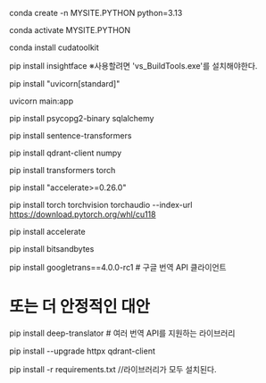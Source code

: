 conda create -n MYSITE.PYTHON python=3.13

conda activate MYSITE.PYTHON

conda install cudatoolkit

pip install insightface
※사용할려면 'vs_BuildTools.exe'를 설치해야한다.

<!-- pip install transformers

pip install happytransformer

pip install fastapi -->

pip install "uvicorn[standard]"

uvicorn main:app

pip install psycopg2-binary sqlalchemy

pip install sentence-transformers

pip install qdrant-client numpy

pip install transformers torch

pip install "accelerate>=0.26.0"

pip install torch torchvision torchaudio --index-url https://download.pytorch.org/whl/cu118

pip install accelerate

pip install bitsandbytes

pip install googletrans==4.0.0-rc1  # 구글 번역 API 클라이언트
# 또는 더 안정적인 대안
pip install deep-translator  # 여러 번역 API를 지원하는 라이브러리

pip install --upgrade httpx qdrant-client













pip install -r requirements.txt //라이브러리가 모두 설치된다.